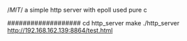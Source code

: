 /*MIT*/
a simple http server with epoll used pure c

###################
cd http_server
make
./http_server
http://192.168.162.139:8864/test.html
